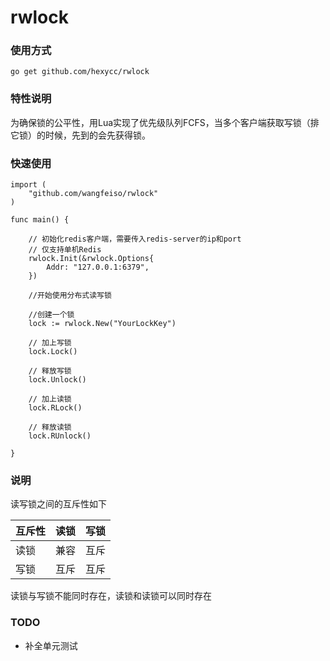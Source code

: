 # rwlock

### 使用方式

``` 
go get github.com/hexycc/rwlock
```
### 特性说明

为确保锁的公平性，用Lua实现了优先级队列FCFS，当多个客户端获取写锁（排它锁）的时候，先到的会先获得锁。


### 快速使用

```
import (
	"github.com/wangfeiso/rwlock"
)

func main() {
    
    // 初始化redis客户端，需要传入redis-server的ip和port
    // 仅支持单机Redis
    rwlock.Init(&rwlock.Options{
        Addr: "127.0.0.1:6379",
    })
    
    //开始使用分布式读写锁
    
    //创建一个锁
    lock := rwlock.New("YourLockKey")
    
    // 加上写锁
    lock.Lock()
    
    // 释放写锁
    lock.Unlock()
    
    // 加上读锁
    lock.RLock()
    
    // 释放读锁
    lock.RUnlock()
    
}

```

### 说明
读写锁之间的互斥性如下

| 互斥性 | 读锁 | 写锁 |
| :-----| ----: | :----: |
| 读锁 | 兼容 | 互斥 |
| 写锁 | 互斥 | 互斥 |

读锁与写锁不能同时存在，读锁和读锁可以同时存在

### TODO
* 补全单元测试
